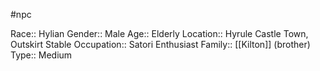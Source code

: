 #npc 

Race:: Hylian
Gender:: Male
Age:: Elderly
Location:: Hyrule Castle Town, Outskirt Stable
Occupation:: Satori Enthusiast
Family:: [[Kilton]] (brother)
Type:: Medium
